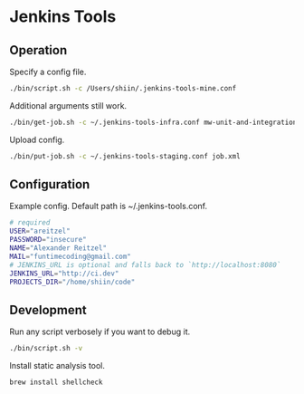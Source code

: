 # Jenkins Tools


## Operation

Specify a config file.

```sh
./bin/script.sh -c /Users/shiin/.jenkins-tools-mine.conf
```

Additional arguments still work.

```sh
./bin/get-job.sh -c ~/.jenkins-tools-infra.conf mw-unit-and-integration-trunk > job.xml
```

Upload config.

```sh
./bin/put-job.sh -c ~/.jenkins-tools-staging.conf job.xml
```


## Configuration

Example config. Default path is ~/.jenkins-tools.conf.

```sh
# required
USER="areitzel"
PASSWORD="insecure"
NAME="Alexander Reitzel"
MAIL="funtimecoding@gmail.com"
# JENKINS_URL is optional and falls back to `http://localhost:8080`
JENKINS_URL="http://ci.dev"
PROJECTS_DIR="/home/shiin/code"
```


## Development

Run any script verbosely if you want to debug it.

```sh
./bin/script.sh -v
```

Install static analysis tool.

```sh
brew install shellcheck
```
